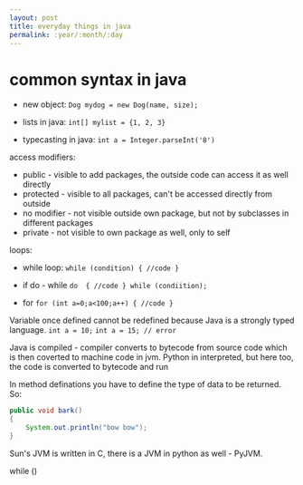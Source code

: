 ```yaml
---
layout: post
title: everyday things in java
permalink: :year/:month/:day
---
```


# common syntax in java

 - new object:
   `Dog mydog = new Dog(name, size);`

 - lists in java: `int[] mylist = {1, 2, 3}`

 - typecasting in java: `int a = Integer.parseInt('8')`


access modifiers:

 - public - visible to add packages, the outside code can access it as well directly
 - protected - visible to all packages, can't be accessed directly from outside
 - no modifier - not visible outside own package, but not by subclasses in different packages
 - private - not visible to own package as well, only to self


loops:

 - while loop:
 `while (condition) { //code }`

 - if do - while
 `do 
 { //code }
 while (condiition);`

 - for
 `for (int a=0;a<100;a++)
 { //code }`

Variable once defined cannot be redefined because Java is a strongly typed language. 
`int a = 10;`
`int a = 15; // error`

Java is compiled - compiler converts to bytecode from source code which is then coverted to machine code in jvm. Python in interpreted, but here too, the code is converted to bytecode and run


In method definations you have to define the type of data to be returned. So:

```java
public void bark() 
{ 
    System.out.println("bow bow");
}
```

Sun's JVM is written in C, there is a JVM in python as well - PyJVM. 



























 while ()





